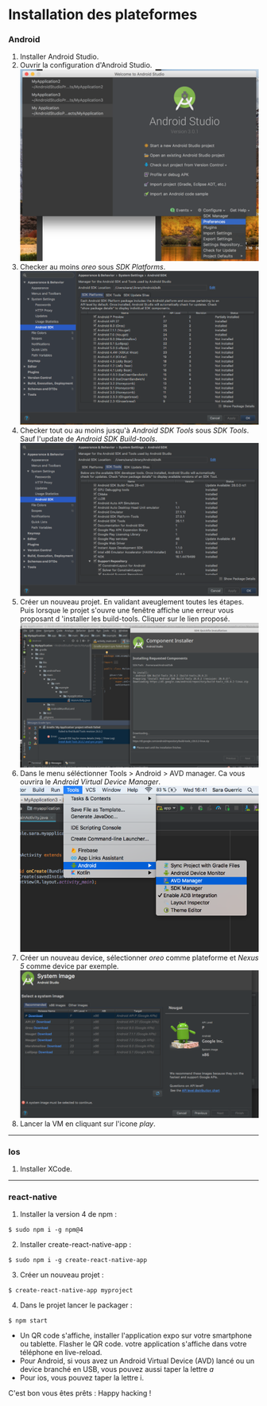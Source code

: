 # Installation des plateformes

### Android

1. Installer Android Studio.
2. Ouvrir la configuration d'Android Studio.
    ![config](md/config.png)
3. Checker au moins _oreo_ sous _SDK Platforms_.
    ![config](md/platforms.png)
4. Checker tout ou au moins jusqu'à _Android SDK Tools_ sous _SDK Tools_. Sauf l'update de _Android SDK Build-tools_.
    ![config](md/tools.png)
5. Créer un nouveau projet. En validant aveuglement toutes les étapes. Puis lorsque le projet s'ouvre une fenêtre affiche une erreur vous proposant d 'installer les build-tools.  Cliquer sur le lien proposé.
    ![config](md/build-tools.png)
6. Dans le menu séléctionner Tools > Android > AVD manager. Ca vous ouvrira le _Android Virtual Device Manager_.
    ![config](md/device-manager.png)
7. Créer un nouveau device, sélectionner _oreo_ comme plateforme et _Nexus 5_ comme device par exemple.
    ![config](md/android-os.png)
8. Lancer la VM en cliquant sur l'icone _play_.

---------------------------------

### Ios

1. Installer XCode.

------------------------------------

### react-native

1. Installer la version 4 de npm :
```
$ sudo npm i -g npm@4
```

2. Installer create-react-native-app :
```
$ sudo npm i -g create-react-native-app
```

3. Créer un nouveau projet :
```
$ create-react-native-app myproject
```

4. Dans le projet lancer le packager :
```
$ npm start
```

- Un QR code s'affiche, installer l'application expo sur votre smartphone ou tablette. Flasher le QR code. votre application s'affiche dans votre téléphone en live-reload.
- Pour Android, si vous avez un Android Virtual Device (AVD) lancé ou un device branché en USB, vous pouvez aussi taper la lettre _a_
- Pour ios, vous pouvez taper la lettre i.

C'est bon vous êtes prêts : Happy hacking !
